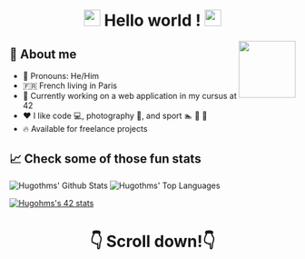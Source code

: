 <!--**Hugothms/hugothms** is a ✨ _special_ ✨ repository because its `README.md` (this file) appears on your GitHub profile.-->
<h1 align='center'> <img src="https://github.com/TheDudeThatCode/TheDudeThatCode/blob/master/Assets/Hi.gif" width="29px"> Hello world ! <img src="https://github.com/TheDudeThatCode/TheDudeThatCode/blob/master/Assets/Hi.gif" width="29px"></h1>

<img align='right' src='https://camo.githubusercontent.com/e15e75521862be103c834df436a8f9e075c945e5/68747470733a2f2f6d656469612e67697068792e636f6d2f6d656469612f6475334a336358797a686a3735494f6776412f67697068792e676966' width='100"'>
<!-- <img align='right' src='https://user-images.githubusercontent.com/5713670/87202985-820dcb80-c2b6-11ea-9f56-7ec461c497c3.gif' width='200"'> -->


## :bust_in_silhouette: About me
* :man: Pronouns: He/Him
* :fr: French living in Paris
* :seedling: Currently working on a web application in my cursus at 42
* :heart: I like code :computer:, photography :camera_flash:, and sport :swimmer: :boxing_glove: :climbing:
* :fire: Available for freelance projects


<!--
## 📣 How to reach me ?
<a href="mailto:hugothms@gmail.com?subject=[GitHub]%20Contact&body=Hi%20Hugo%2C%0A%0AI%20come%20to%20you%20to%20talk%20you%20about%20..."><img src="https://img.shields.io/badge/e‑mail-D14836.svg?style=for-the-badge&logo=GMail&logoColor=white"/></a>
<a href="https://instagram.com/hugothms"><img src="https://img.shields.io/badge/instagram-E4405F.svg?style=for-the-badge&logo=instagram&logoColor=white"/></a>
<a href="https://linkedin.com/in/hugothms"><img src="https://img.shields.io/badge/linkedin-0077B5.svg?style=for-the-badge&logo=linkedin&logoColor=white"/></a>
<a href="https://stackoverflow.com/users/10346477/hugothms"><img src="https://img.shields.io/badge/stackoverflow-F88200.svg?style=for-the-badge&logo=stackoverflow&logoColor=white"/></a>


## 💻 Tech I use
<p align="center">
  <img src="https://raw.githubusercontent.com/devicons/devicon/master/icons/java/java-original.svg" alt="vuejs" width="40" height="40"/>
  <img src="https://raw.githubusercontent.com/devicons/devicon/master/icons/c/c-original.svg" alt="c" width="40" height="40"/>
  <img src="https://raw.githubusercontent.com/devicons/devicon/master/icons/cplusplus/cplusplus-original.svg" alt="cplusplus" width="40" height="40"/>
  <img src="https://raw.githubusercontent.com/devicons/devicon/master/icons/python/python-original.svg" alt="python" width="40" height="40"/>
  <img src="https://raw.githubusercontent.com/devicons/devicon/master/icons/vuejs/vuejs-original.svg" alt="java" width="40" height="40"/>
  <img src="https://raw.githubusercontent.com/devicons/devicon/master/icons/javascript/javascript-original.svg" alt="javascript" width="40" height="40"/>
  <img src="https://raw.githubusercontent.com/devicons/devicon/master/icons/docker/docker-original.svg" alt="docker" width="40" height="40"/>
  <img src="https://raw.githubusercontent.com/devicons/devicon/master/icons/bash/bash-original.svg" alt="bash" width="40" height="40"/>
  <img src="https://raw.githubusercontent.com/devicons/devicon/master/icons/git/git-original.svg" alt="chrome" width="40" height="40"/>
  <img src="https://raw.githubusercontent.com/devicons/devicon/master/icons/github/github-original.svg" alt="chrome" width="40" height="40"/>
  <img src="https://raw.githubusercontent.com/devicons/devicon/master/icons/apple/apple-original.svg" alt="apple" width="40" height="40"/>
  <img src="https://raw.githubusercontent.com/devicons/devicon/master/icons/windows8/windows8-original.svg" alt="windows" width="40" height="40"/>
  <img src="https://raw.githubusercontent.com/devicons/devicon/master/icons/linux/linux-original.svg" alt="chrome" width="40" height="40"/>
  <img src="https://raw.githubusercontent.com/devicons/devicon/master/icons/ubuntu/ubuntu-plain.svg" alt="ubuntu" width="40" height="40"/>
</p>
-->


## 📈 Check some of those fun stats

![Hugothms' Github Stats](https://github-readme-stats.anuraghazra1.vercel.app/api?username=hugothms&show_icons=true&include_all_commits=true&count_private=true)
![Hugothms' Top Languages](https://github-readme-stats.vercel.app/api/top-langs/?username=hugothms&langs_count=8&layout=compact)

[![Hugohms's 42 stats](https://badge42.herokuapp.com/api/stats/hthomas)](https://github.com/JaeSeoKim/badge42)

<!--![trophy](https://github-profile-trophy.vercel.app/?username=hugothms)-->


<h1 align='center'> 👇 Scroll down!👇 </h1>
